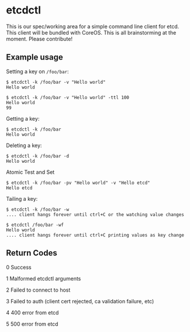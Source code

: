 etcdctl
========

This is our spec/working area for a simple command line client for etcd. This client will be bundled with CoreOS. This is all brainstorming at the moment. Please contribute!

## Example usage

Setting a key on `/foo/bar`: 

    $ etcdctl -k /foo/bar -v "Hello world"
    Hello world

    $ etcdctl -k /foo/bar -v "Hello world" -ttl 100
    Hello world
    99
 
Getting a key:

    $ etcdctl -k /foo/bar
    Hello world

Deleting a key:

    $ etcdctl -k /foo/bar -d
    Hello world

Atomic Test and Set

    $ etcdctl -k /foo/bar -pv "Hello world" -v "Hello etcd"
    Hello etcd    
    
Tailing a key:
	
	$ etcdctl -k /foo/bar -w
	.... client hangs forever until ctrl+C or the watching value changes 

    $ etcdctl /foo/bar -wf
    Hello world
    .... client hangs forever until ctrl+C printing values as key change

## Return Codes

0	Success

1	Malformed etcdctl arguments

2	Failed to connect to host

3	Failed to auth (client cert rejected, ca validation failure, etc)

4	400 error from etcd

5	500 error from etcd

